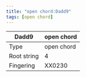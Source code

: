 ```yaml
---
title: "open chord:Dadd9"
tags: [open chord]
---
```


|Dadd9|open chord|
|---|---|
|Type|open chord|
|Root string|4|
|Fingering|XX0230|

